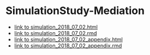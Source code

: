# SimulationStudy-Mediation

* [link to simulation_2018_07_02.html](http://htmlpreview.github.io/?https://github.com/molepi/SimulationStudy-Mediation/blob/master/simulation_2018_07_02.html)
* [link to simulation_2018_07_02.rmd](simulation%202018%2007%2002.rmd)
* [link to simulation_2018_07_02_appendix.html](http://htmlpreview.github.io/?https://github.com/molepi/SimulationStudy-Mediation/blob/master/simulation_2018_07_02_appendix.html)
* [link to simulation_2018_07_02_appendix.rmd](simulation%202018%2007%2002%20appendix.rmd)
